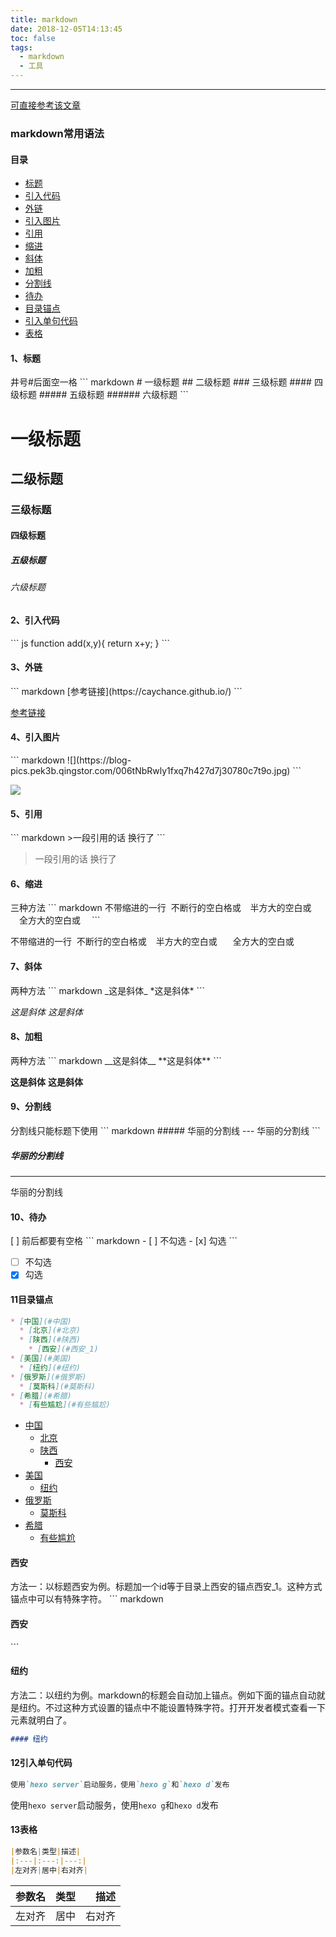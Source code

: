```yaml
---
title: markdown
date: 2018-12-05T14:13:45
toc: false
tags: 
  - markdown
  - 工具
---
```

----

[可直接参考该文章](http://xianbai.me/learn-md/index.html)
### markdown常用语法
#### 目录
* [标题](#1)
* [引入代码](#2)
* [外链](#3)
* [引入图片](#4)
* [引用](#5)
* [缩进](#6)
* [斜体](#7)
* [加粗](#8)
* [分割线](#9)
* [待办](#10)
* [目录锚点](#11目录锚点)
* [引入单句代码](#12引入单句代码)
* [表格](#13表格)

<h4 id=1>1、标题</h4>
井号#后面空一格
``` markdown
# 一级标题
## 二级标题
### 三级标题
#### 四级标题
##### 五级标题
###### 六级标题
```

# 一级标题
## 二级标题
### 三级标题
#### 四级标题
##### 五级标题
###### 六级标题

<h4 id=2>2、引入代码</h4>
``` js
function add(x,y){
  return x+y;
}
```

<h4 id=3>3、外链</h4>
``` markdown
[参考链接](https://caychance.github.io/)
```

[参考链接](https://caychance.github.io/)

<h4 id=4>4、引入图片</h4>
``` markdown
![](https://blog-pics.pek3b.qingstor.com/006tNbRwly1fxq7h427d7j30780c7t9o.jpg)
```

![](https://blog-pics.pek3b.qingstor.com/006tNbRwly1fxq7h427d7j30780c7t9o.jpg)

<h4 id=5>5、引用</h4>
``` markdown
>一段引用的话
换行了
```

>一段引用的话
换行了

<h4 id=6>6、缩进</h4>
三种方法
``` markdown
不带缩进的一行
&nbsp;不断行的空白格或&#160;
&ensp;半方大的空白或&#8194;
&emsp;全方大的空白或&#8195;
```

不带缩进的一行
&nbsp;不断行的空白格或&#160;
&ensp;半方大的空白或&#8194;
&emsp;全方大的空白或&#8195;

<h4 id=7>7、斜体</h4>
两种方法
``` markdown
_这是斜体_
*这是斜体*
```

_这是斜体_
*这是斜体*

<h4 id=8>8、加粗</h4>
两种方法
``` markdown
__这是斜体__
**这是斜体**
```

__这是斜体__
**这是斜体**

<h4 id=9>9、分割线</h4>
分割线只能标题下使用
``` markdown
##### 华丽的分割线
---
华丽的分割线
```

##### 华丽的分割线
---
华丽的分割线


<h4 id=10>10、待办</h4>
[ ] 前后都要有空格
``` markdown
- [ ] 不勾选
- [x] 勾选
```

- [ ] 不勾选
- [x] 勾选

#### 11目录锚点

``` markdown
* [中国](#中国)
  * [北京](#北京)
  * [陕西](#陕西)
    * [西安](#西安_1)
* [美国](#美国)
  * [纽约](#纽约)
* [俄罗斯](#俄罗斯)
  * [莫斯科](#莫斯科)
* [希腊](#希腊)
  * [有些尴尬](#有些尴尬)
```

* [中国](#中国)
  * [北京](#北京)
  * [陕西](#陕西)
    * [西安](#西安_1)
* [美国](#美国)
  * [纽约](#纽约)
* [俄罗斯](#俄罗斯)
  * [莫斯科](#莫斯科)
* [希腊](#希腊)
  * [有些尴尬](#有些尴尬)

<h4 id=西安_1>西安</h4>
方法一：以标题西安为例。标题加一个id等于目录上西安的锚点西安_1。这种方式锚点中可以有特殊字符。
``` markdown
<h4 id=西安_1>西安</h4>
```

#### 纽约
方法二：以纽约为例。markdown的标题会自动加上锚点。例如下面的锚点自动就是纽约。不过这种方式设置的锚点中不能设置特殊字符。打开开发者模式查看一下元素就明白了。
``` markdown
#### 纽约
```


#### 12引入单句代码
``` markdown
使用`hexo server`启动服务，使用`hexo g`和`hexo d`发布
```
使用`hexo server`启动服务，使用`hexo g`和`hexo d`发布

#### 13表格
``` markdown
|参数名|类型|描述|
|:---|:---:|---:|
|左对齐|居中|右对齐|
```

|参数名|类型|描述|
|:---|:---:|---:|
|左对齐|居中|右对齐|